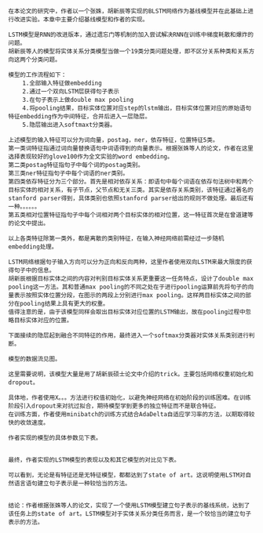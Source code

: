 	在本论文的研究中，作者以一个张姝，胡新辰等实现的BLSTM网络作为基线模型并在此基础上进行改进实验。本章中主要介绍基线模型和作者的实现。

	LSTM模型是RNN的改进版本，通过遗忘门等机制的加入尝试解决RNN在训练中梯度耗散和爆炸的问题。
	胡新辰等人的模型将实体关系分类模型当做一个19类分类问题处理，即不区分关系种类和关系方向这两个分类问题。

	模型的工作流程如下：
		1.全部输入特征做embedding
		2.通过一个双向LSTM层获得句子表示
		3.在句子表示上做double max pooling
		4.将pooling结果，目标实体位置对应step的lstm输出，目标实体位置对应的原始语句特征embedding作为中间特征，合并后进入一层隐层。
		5.隐层输出进入softmaxt分类器。

	上述模型的输入特征可以分为词向量，postag，ner，依存特征，位置特征5类。
	第一类词特征指通过词向量替换语句中词语得到的向量表示。根据张姝等人的论文，作者在这里选择表现较好的glove100作为全文实验的word embedding。
	第二类postag特征指句子中每个词的postag类别。
	第三类ner特征指句子中每个词语的ner类别。
	第四类依存特征分为三个部分。首先是相对依存关系：即语句中每个词语在依存句法树中和两个目标实体的相对关系，有子节点，父节点和无关三类。其实是依存关系类别，该特征通过著名的stanford parser得到，具体类别也依照stanford parser给出的规则不做处理。最后还有一种。。。。。。
	第五类相对位置特征指句子中每个词相对两个目标实体的相对位置，这一特征首次是在曾道建等的论文中提出。

	以上各类特征除第一类外，都是离散的类别特征，在输入神经网络前需经过一步随机embedding处理。

	LSTM网络根据句子输入方向可以分为正向和反向两种，这里作者使用双向LSTM来最大限度的获得句子中的信息。
	胡新辰根据目标实体之间的内容对判别目标实体关系更重要这一任务特点，设计了double max pooling这一方法。其和普通max pooling的不同之处在于进行pooling运算前先将句子的向量表示按照实体位置分段，在图示的两段上分别进行max pooling。这样两目标实体之间的部分在pooling结果上具有更大的权重。
	值得注意的是，由于该模型同样会取出目标实体对应位置的LSTM输出，故在pooling过程中忽略目标实体对应的位置。

	下面接续的隐层起到融合不同特征的作用，最终进入一个softmax分类器对实体关系类别进行判断。

	模型的数据流见图。

	这里需要说明，该模型大量是用了胡新辰硕士论文中介绍的trick。主要包括网络权重初始化和dropout。

	具体地，作者使用X。。。方法进行权值初始化，以避免神经网络在初始阶段的训练困难。在训练阶段引入dropout来对抗过拟合，期待模型学到更多的独立特征而不是联合特征。
	在训练方面，作者使用minibatch的训练方式结合AdaDelta自适应学习率的方法，以期取得较快的收敛速度。

	作者实现的模型的具体参数见下表。


	最终，作者实现的LSTM模型的表现以及和其它模型的对比见下表。

	可以看到，无论是有特征还是无特征模型，都都达到了state of art。这说明使用LSTM对自然语言语句建立句子表示是一种较恰当的方法。


	结论：作者根据张姝等人的论文，实现了一个使用LSTM模型建立句子表示的基线系统，达到了该任务上的state of art。LSTM模型对于实体关系分类任务而言，是一个较恰当的建立句子表示的方法。
